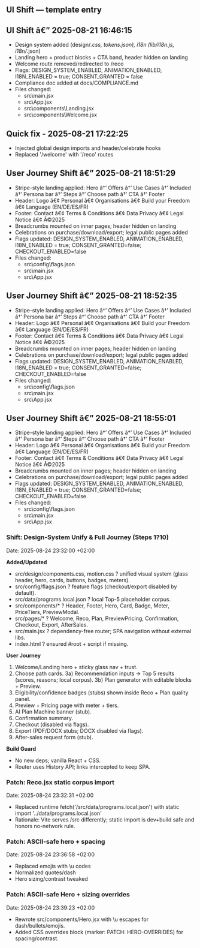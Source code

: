 ## UI Shift — template entry
## UI Shift â€” 2025-08-21 16:46:15
- Design system added (design/*.css, tokens.json), i18n (lib/i18n.js, i18n/*.json)
- Landing hero + product blocks + CTA band, header hidden on landing
- Welcome route removed/redirected to /reco
- Flags: DESIGN_SYSTEM_ENABLED, ANIMATION_ENABLED, I18N_ENABLED = true; CONSENT_GRANTED = false
- Compliance doc added at docs/COMPLIANCE.md
- Files changed:
  - src\main.jsx
  - src\App.jsx
  - src\components\Landing.jsx
  - src\components\Welcome.jsx
## Quick fix - 2025-08-21 17:22:25
- Injected global design imports and header/celebrate hooks
- Replaced '/welcome' with '/reco' routes

## User Journey Shift â€” 2025-08-21 18:51:29
- Stripe-style landing applied: Hero â†’ Offers â†’ Use Cases â†’ Included â†’ Persona bar â†’ Steps â†’ Choose path â†’ CTA â†’ Footer
- Header: Logo â€¢ Personal â€¢ Organisations â€¢ Build your Freedom â€¢ Language (EN/DE/ES/FR)
- Footer: Contact â€¢ Terms & Conditions â€¢ Data Privacy â€¢ Legal Notice â€¢ Â©2025
- Breadcrumbs mounted on inner pages; header hidden on landing
- Celebrations on purchase/download/export; legal public pages added
- Flags updated: DESIGN_SYSTEM_ENABLED, ANIMATION_ENABLED, I18N_ENABLED = true; CONSENT_GRANTED=false; CHECKOUT_ENABLED=false
- Files changed:
  - src\config\flags.json
  - src\main.jsx
  - src\App.jsx
## User Journey Shift â€” 2025-08-21 18:52:35
- Stripe-style landing applied: Hero â†’ Offers â†’ Use Cases â†’ Included â†’ Persona bar â†’ Steps â†’ Choose path â†’ CTA â†’ Footer
- Header: Logo â€¢ Personal â€¢ Organisations â€¢ Build your Freedom â€¢ Language (EN/DE/ES/FR)
- Footer: Contact â€¢ Terms & Conditions â€¢ Data Privacy â€¢ Legal Notice â€¢ Â©2025
- Breadcrumbs mounted on inner pages; header hidden on landing
- Celebrations on purchase/download/export; legal public pages added
- Flags updated: DESIGN_SYSTEM_ENABLED, ANIMATION_ENABLED, I18N_ENABLED = true; CONSENT_GRANTED=false; CHECKOUT_ENABLED=false
- Files changed:
  - src\config\flags.json
  - src\main.jsx
  - src\App.jsx
## User Journey Shift â€” 2025-08-21 18:55:01
- Stripe-style landing applied: Hero â†’ Offers â†’ Use Cases â†’ Included â†’ Persona bar â†’ Steps â†’ Choose path â†’ CTA â†’ Footer
- Header: Logo â€¢ Personal â€¢ Organisations â€¢ Build your Freedom â€¢ Language (EN/DE/ES/FR)
- Footer: Contact â€¢ Terms & Conditions â€¢ Data Privacy â€¢ Legal Notice â€¢ Â©2025
- Breadcrumbs mounted on inner pages; header hidden on landing
- Celebrations on purchase/download/export; legal public pages added
- Flags updated: DESIGN_SYSTEM_ENABLED, ANIMATION_ENABLED, I18N_ENABLED = true; CONSENT_GRANTED=false; CHECKOUT_ENABLED=false
- Files changed:
  - src\config\flags.json
  - src\main.jsx
  - src\App.jsx
### Shift: Design-System Unify & Full Journey (Steps 1?10)
Date: 2025-08-24 23:32:00 +02:00

**Added/Updated**
- src/design/components.css, motion.css ? unified visual system (glass header, hero, cards, buttons, badges, meters).
- src/config/flags.json ? feature flags (checkout/export disabled by default).
- src/data/programs.local.json ? local Top-5 placeholder corpus.
- src/components/* ? Header, Footer, Hero, Card, Badge, Meter, PriceTiers, PreviewModal.
- src/pages/* ? Welcome, Reco, Plan, PreviewPricing, Confirmation, Checkout, Export, AfterSales.
- src/main.jsx ? dependency-free router; SPA navigation without external libs.
- index.html ? ensured #root + script if missing.

**User Journey**
1) Welcome/Landing hero + sticky glass nav + trust.
2) Choose path cards.
3a) Recommendation inputs -> Top 5 results (scores, reasons; local corpus).
3b) Plan generator with editable blocks + Preview.
4) Eligibility/confidence badges (stubs) shown inside Reco + Plan quality panel.
5) Preview + Pricing page with meter + tiers.
6) AI Plan Machine banner (stub).
7) Confirmation summary.
8) Checkout (disabled via flags).
9) Export (PDF/DOCX stubs; DOCX disabled via flags).
10) After-sales request form (stub).

**Build Guard**
- No new deps; vanilla React + CSS.
- Router uses History API; links intercepted to keep SPA.
### Patch: Reco.jsx static corpus import
Date: 2025-08-24 23:32:31 +02:00

- Replaced runtime fetch('/src/data/programs.local.json') with static import '../data/programs.local.json'
- Rationale: Vite serves /src differently; static import is dev+build safe and honors no-network rule.

### Patch: ASCII-safe hero + spacing
Date: 2025-08-24 23:36:58 +02:00
- Replaced emojis with \\u codes
- Normalized quotes/dash
- Hero sizing/contrast tweaked

### Patch: ASCII-safe Hero + sizing overrides
Date: 2025-08-24 23:39:23 +02:00
- Rewrote src/components/Hero.jsx with \u escapes for dash/bullets/emojis.
- Added CSS overrides block (marker: PATCH: HERO-OVERRIDES) for spacing/contrast.
